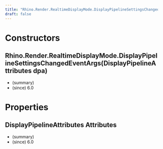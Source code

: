 ```yaml
---
title: "Rhino.Render.RealtimeDisplayMode.DisplayPipelineSettingsChangedEventArgs"
draft: false
---
```


# Constructors
## Rhino.Render.RealtimeDisplayMode.DisplayPipelineSettingsChangedEventArgs(DisplayPipelineAttributes dpa)
- (summary) 
- (since) 6.0
# Properties
## DisplayPipelineAttributes Attributes
- (summary) 
- (since) 6.0
